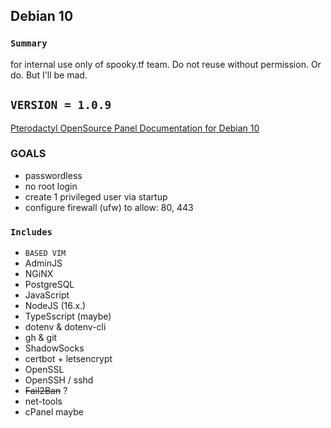 ## Debian 10
### `Summary`
for internal use only of spooky.tf team. Do not reuse without permission. Or do. But I'll be mad.

## `VERSION = 1.0.9` 
[Pterodactyl OpenSource Panel Documentation for Debian 10](https://pterodactyl.io/community/installation-guides/panel/debian10.html)


### **GOALS**
- passwordless
- no root login
- create 1 privileged user via startup
- configure firewall (ufw) to allow: 80, 443

### `Includes` 

- `BASED VIM`
- AdminJS
- NGiNX
- PostgreSQL
- JavaScript
- NodeJS (16.x.)
- TypeSscript (maybe)
- dotenv & dotenv-cli
- gh & git
- ShadowSocks
- certbot + letsencrypt 
- OpenSSL
- OpenSSH / sshd
- ~~Fail2Ban~~ ? 
- net-tools
- cPanel maybe
